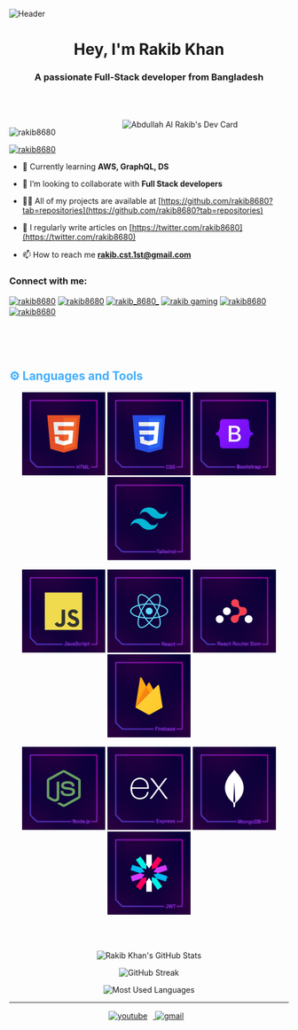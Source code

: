 ![Header](https://i.pinimg.com/originals/15/e7/e3/15e7e300166c962d3b8a22f60b5cac9e.gif)
<h1 align="center">Hey, I'm Rakib Khan</h1>
<h3 align="center">A passionate Full-Stack developer from Bangladesh</h3>

</br>
</br>
</br>

<div align="left">
    <a href="https://app.daily.dev/rakib8680"><img align="right" src="https://api.daily.dev/devcards/v2/8Tx6LEBIpTfEQnz2niUqA.png?type=default&r=mfi"  width="300" alt="Abdullah Al Rakib's Dev Card"/></a>
</div>
<p align="left"> <img src="https://komarev.com/ghpvc/?username=rakib8680&label=Profile%20views&color=0e75b6&style=flat" alt="rakib8680" /> </p>

<p align="left"> <a href="https://twitter.com/rakib8680" target="blank"><img src="https://img.shields.io/twitter/follow/rakib8680?logo=twitter&style=for-the-badge" alt="rakib8680" /></a> </p>

- 🌱 Currently learning **AWS, GraphQL, DS**

- 👯 I’m looking to collaborate with **Full Stack developers**

- 👨‍💻 All of my projects are available at [https://github.com/rakib8680?tab=repositories](https://github.com/rakib8680?tab=repositories)

- 📝 I regularly write articles on [https://twitter.com/rakib8680](https://twitter.com/rakib8680)

- 📫 How to reach me **rakib.cst.1st@gmail.com**


<h3 align="left">Connect with me:</h3>
<p align="left">
<a href="https://twitter.com/rakib8680" target="blank"><img align="center" src="https://raw.githubusercontent.com/rahuldkjain/github-profile-readme-generator/master/src/images/icons/Social/twitter.svg" alt="rakib8680" height="30" width="40" /></a>
<a href="https://linkedin.com/in/rakib8680" target="blank"><img align="center" src="https://raw.githubusercontent.com/rahuldkjain/github-profile-readme-generator/master/src/images/icons/Social/linked-in-alt.svg" alt="rakib8680" height="30" width="40" /></a>
<a href="https://instagram.com/rakib_8680_" target="blank"><img align="center" src="https://raw.githubusercontent.com/rahuldkjain/github-profile-readme-generator/master/src/images/icons/Social/instagram.svg" alt="rakib_8680_" height="30" width="40" /></a>
<a href="https://www.youtube.com/c/rakib gaming" target="blank"><img align="center" src="https://raw.githubusercontent.com/rahuldkjain/github-profile-readme-generator/master/src/images/icons/Social/youtube.svg" alt="rakib gaming" height="30" width="40" /></a>
<a href="https://www.leetcode.com/rakib8680" target="blank"><img align="center" src="https://raw.githubusercontent.com/rahuldkjain/github-profile-readme-generator/master/src/images/icons/Social/leet-code.svg" alt="rakib8680" height="30" width="40" /></a>
<a href="https://discord.gg/rakib8680" target="blank"><img align="center" src="https://raw.githubusercontent.com/rahuldkjain/github-profile-readme-generator/master/src/images/icons/Social/discord.svg" alt="rakib8680" height="30" width="40" /></a>
</p>



</br>
</br>
</br>


<!-- Languages and Tools -->

<h2 style="color: #44AEFB">⚙️ Languages and Tools</h2>


<p align="center">
<img height="150" src="https://raw.githubusercontent.com/ProgrammingHero1/ProgrammingHero1/main/image/HTML.png"/>
<img height="150" src="https://raw.githubusercontent.com/ProgrammingHero1/ProgrammingHero1/main/image/CSS.png"/>
<img height="150" src="https://raw.githubusercontent.com/ProgrammingHero1/ProgrammingHero1/main/image/Bootstrap.png"/>
<img height="150" src="https://raw.githubusercontent.com/ProgrammingHero1/ProgrammingHero1/main/image/Tailwind.png"/>
</p>
<p align="center">
<img height="150" src="https://raw.githubusercontent.com/ProgrammingHero1/ProgrammingHero1/main/image/JavaScript.png"/>
<img height="150" src="https://raw.githubusercontent.com/ProgrammingHero1/ProgrammingHero1/main/image/React.png"/>
<img height="150" src="https://raw.githubusercontent.com/ProgrammingHero1/ProgrammingHero1/main/image/ReactRouterDom.png"/>
<img height="150" src="https://raw.githubusercontent.com/ProgrammingHero1/ProgrammingHero1/main/image/Firebase.png"/>
</p>
<p align="center">
<img height="150" src="https://raw.githubusercontent.com/ProgrammingHero1/ProgrammingHero1/main/image/Nodejs.png"/>
<img height="150" src="https://raw.githubusercontent.com/ProgrammingHero1/ProgrammingHero1/main/image/Express.png"/>
<img height="150" src="https://raw.githubusercontent.com/ProgrammingHero1/ProgrammingHero1/main/image/MongoDB.png"/>
<img height="150" src="https://raw.githubusercontent.com/ProgrammingHero1/ProgrammingHero1/main/image/JWT.png"/>
</p>


<br>
<br>

<div class="stats" align="center">

![Rakib Khan's GitHub Stats](https://github-readme-stats.vercel.app/api?username=rakib8680&hide=stars&count_private=true&show_icons=true&theme=algolia&border_radius=20)

![GitHub Streak](https://streak-stats.demolab.com?user=rakib8680&count_private=true&theme=algolia&border_radius=20)

<!-- ![Most Used Languages](https://github-readme-stats.vercel.app/api/top-langs/?username=KhaledBadranDev&show_icons=true&theme=algolia&border_radius=20) -->
    
<!-- compact programming languages layout -->
![Most Used Languages](https://github-readme-stats.vercel.app/api/top-langs/?username=rakib8680&layout=compact&show_icons=true&theme=algolia&border_radius=20)
</div>

 
 <!-- Begin Footer -->
 ---
<!-- Icons Resources -->
<!-- https://devicon.dev/ -->
<div class="footer" align="center" style="margin:15px;">
    <a href="https://www.youtube.com/@rakib_gaming" target="_blank">
        <img  style="margin:0 10px 10px 0;" src="https://user-images.githubusercontent.com/78341798/194531650-698ef1b1-9cbd-4b4f-96ef-5a2ec4b5d7e6.svg" alt="youtube" width="40px"/>
    </a>
    <a href="rakib.cst.1st@gmail.com" target="_blank">
        <img style="margin:0 10px 10px 0;" src="https://user-images.githubusercontent.com/78341798/194531383-ddb2b774-5bb9-491c-b601-4a4a7d9792fb.svg" alt="gmail" width="40px"/>
    </a>
</div>
